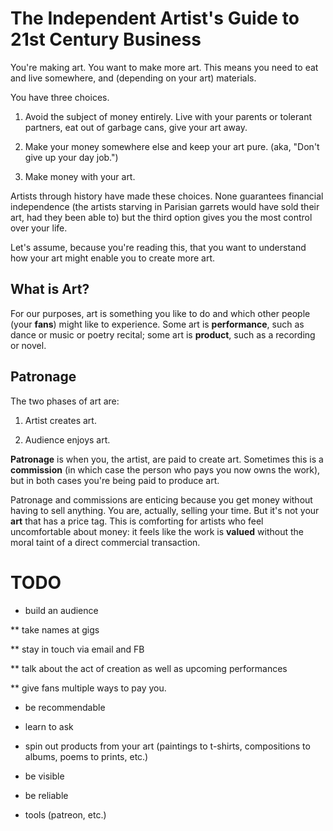 # The Independent Artist's Guide to 21st Century Business
 
You're making art. You want to make more art. This means you need to eat
and live somewhere, and (depending on your art) materials.

You have three choices.

1. Avoid the subject of money entirely. Live with your parents or tolerant partners, eat out of garbage cans, give your art away.

2. Make your money somewhere else and keep your art pure.  (aka, "Don't give up your day job.")

3. Make money with your art.

Artists through history have made these choices.  None guarantees financial independence (the artists starving in Parisian garrets would have sold their art, had they been able to) but the third option gives you the most control over your life.

Let's assume, because you're reading this, that you want to understand how your art might enable you to create more art.

## What is Art?

For our purposes, art is something you like to do and which other people (your **fans**) might like to experience. Some art is **performance**, such as dance or music or poetry recital; some art is **product**, such as a recording or novel.  

## Patronage

The two phases of art are:

1. Artist creates art.

2. Audience enjoys art.

**Patronage** is when you, the artist, are paid to create art.  Sometimes this is a **commission** (in which case the person who pays you now owns the work), but in both cases you're being paid to produce art.

Patronage and commissions are enticing because you get money without having to sell anything. You are, actually, selling your time. But it's not your __art__ that has a price tag.  This is comforting for artists who feel uncomfortable about money: it feels like the work is __valued__ without the moral taint of a direct commercial transaction.



# TODO

* build an audience

** take names at gigs

** stay in touch via email and FB

** talk about the act of creation as well as upcoming performances

** give fans multiple ways to pay you.

* be recommendable

* learn to ask

* spin out products from your art (paintings to t-shirts, compositions to albums, poems to prints, etc.)

* be visible

* be reliable

* tools (patreon, etc.)
